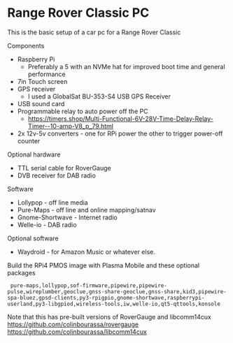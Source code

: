 # Range Rover Classic PC

This is the basic setup of a car pc for a Range Rover Classic

Components 

- Raspberry Pi
	- Preferably a 5 with an NVMe hat for improved boot time and general performance
- 7in Touch screen
- GPS receiver
	- I used a GlobalSat BU-353-S4 USB GPS Receiver 
- USB sound card
- Programmable relay to auto power off the PC
	- https://timers.shop/Multi-Functional-6V-28V-Time-Delay-Relay-Timer--10-amp-V8_p_79.html
- 2x 12v-5v converters - one for RPi power the other to trigger power-off counter

Optional hardware
- TTL serial cable for RoverGauge
- DVB receiver for DAB radio

Software
- Lollypop - off line media
- Pure-Maps - off line and online mapping/satnav
- Gnome-Shortwave - Internet radio
- Welle-io - DAB radio

Optional software
- Waydroid - for Amazon Music or whatever else.

Build the RPi4 PMOS image with Plasma Mobile and these optional packages
```
 pure-maps,lollypop,sof-firmware,pipewire,pipewire-pulse,wireplumber,geoclue,gnss-share-geoclue,gnss-share,kid3,pipewire-spa-bluez,gpsd-clients,py3-rpigpio,gnome-shortwave,raspberrypi-userland,py3-libgpiod,wireless-tools,iw,welle-io,qt5-qttools,konsole
```

Note that this has pre-built versions of RoverGauge and libcomm14cux
https://github.com/colinbourassa/rovergauge
https://github.com/colinbourassa/libcomm14cux
